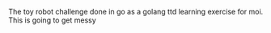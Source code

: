 The toy robot challenge done in go as a golang ttd learning exercise for moi. This is going to get messy